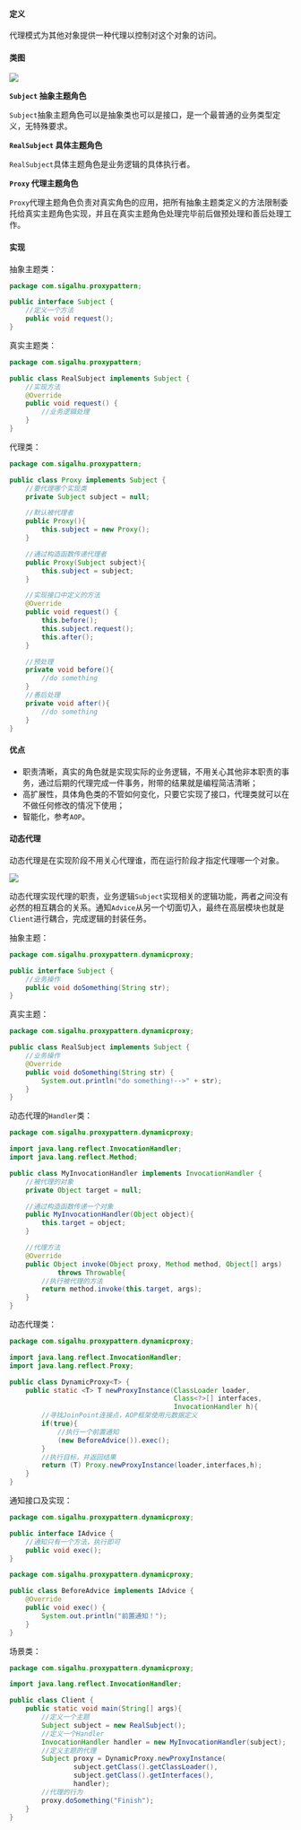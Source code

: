 #### 定义

代理模式为其他对象提供一种代理以控制对这个对象的访问。

#### 类图

![](《设计模式之禅》读书笔记--(7)代理模式/1.png)

**`Subject` 抽象主题角色**

`Subject`抽象主题角色可以是抽象类也可以是接口，是一个最普通的业务类型定义，无特殊要求。

**`RealSubject` 具体主题角色**

`RealSubject`具体主题角色是业务逻辑的具体执行者。

**`Proxy` 代理主题角色**

`Proxy`代理主题角色负责对真实角色的应用，把所有抽象主题类定义的方法限制委托给真实主题角色实现，并且在真实主题角色处理完毕前后做预处理和善后处理工作。

#### 实现

抽象主题类：
```java
package com.sigalhu.proxypattern;

public interface Subject {
    //定义一个方法
    public void request();
}
```
真实主题类：
```java
package com.sigalhu.proxypattern;

public class RealSubject implements Subject {
    //实现方法
    @Override
    public void request() {
        //业务逻辑处理
    }
}
```
代理类：
```java
package com.sigalhu.proxypattern;

public class Proxy implements Subject {
    //要代理哪个实现类
    private Subject subject = null;

    //默认被代理者
    public Proxy(){
        this.subject = new Proxy();
    }

    //通过构造函数传递代理者
    public Proxy(Subject subject){
        this.subject = subject;
    }

    //实现接口中定义的方法
    @Override
    public void request() {
        this.before();
        this.subject.request();
        this.after();
    }

    //预处理
    private void before(){
        //do something
    }
    //善后处理
    private void after(){
        //do something
    }
}
```

#### 优点

* 职责清晰，真实的角色就是实现实际的业务逻辑，不用关心其他非本职责的事务，通过后期的代理完成一件事务，附带的结果就是编程简洁清晰；
* 高扩展性，具体角色类的不管如何变化，只要它实现了接口，代理类就可以在不做任何修改的情况下使用；
* 智能化，参考`AOP`。

#### 动态代理

动态代理是在实现阶段不用关心代理谁，而在运行阶段才指定代理哪一个对象。

![](《设计模式之禅》读书笔记--(7)代理模式/2.png)

动态代理实现代理的职责，业务逻辑`Subject`实现相关的逻辑功能，两者之间没有必然的相互耦合的关系。通知`Advice`从另一个切面切入，最终在高层模块也就是`Client`进行耦合，完成逻辑的封装任务。

抽象主题：
```java
package com.sigalhu.proxypattern.dynamicproxy;

public interface Subject {
    //业务操作
    public void doSomething(String str);
}
```
真实主题：
```java
package com.sigalhu.proxypattern.dynamicproxy;

public class RealSubject implements Subject {
    //业务操作
    @Override
    public void doSomething(String str) {
        System.out.println("do something!-->" + str);
    }
}
```
动态代理的`Handler`类：
```java
package com.sigalhu.proxypattern.dynamicproxy;

import java.lang.reflect.InvocationHandler;
import java.lang.reflect.Method;

public class MyInvocationHandler implements InvocationHandler {
    //被代理的对象
    private Object target = null;

    //通过构造函数传递一个对象
    public MyInvocationHandler(Object object){
        this.target = object;
    }

    //代理方法
    @Override
    public Object invoke(Object proxy, Method method, Object[] args)
            throws Throwable{
        //执行被代理的方法
        return method.invoke(this.target, args);
    }
}
```
动态代理类：
```java
package com.sigalhu.proxypattern.dynamicproxy;

import java.lang.reflect.InvocationHandler;
import java.lang.reflect.Proxy;

public class DynamicProxy<T> {
    public static <T> T newProxyInstance(ClassLoader loader,
                                         Class<?>[] interfaces,
                                         InvocationHandler h){
        //寻找JoinPoint连接点，AOP框架使用元数据定义
        if(true){
            //执行一个前置通知
            (new BeforeAdvice()).exec();
        }
        //执行目标，并返回结果
        return (T) Proxy.newProxyInstance(loader,interfaces,h);
    }
}
```
通知接口及实现：
```java
package com.sigalhu.proxypattern.dynamicproxy;

public interface IAdvice {
    //通知只有一个方法，执行即可
    public void exec();
}
```
```java
package com.sigalhu.proxypattern.dynamicproxy;

public class BeforeAdvice implements IAdvice {
    @Override
    public void exec() {
        System.out.println("前置通知！");
    }
}
```
场景类：
```java
package com.sigalhu.proxypattern.dynamicproxy;

import java.lang.reflect.InvocationHandler;

public class Client {
    public static void main(String[] args){
        //定义一个主题
        Subject subject = new RealSubject();
        //定义一个Handler
        InvocationHandler handler = new MyInvocationHandler(subject);
        //定义主题的代理
        Subject proxy = DynamicProxy.newProxyInstance(
                subject.getClass().getClassLoader(),
                subject.getClass().getInterfaces(),
                handler);
        //代理的行为
        proxy.doSomething("Finish");
    }
}
```